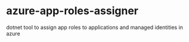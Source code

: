 # azure-app-roles-assigner
dotnet tool to assign app roles to applications and managed identities in azure
